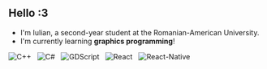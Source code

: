 ## Hello :3

* I'm Iulian, a second-year student at the Romanian-American University.
* I'm currently learning **graphics programming**!

![C++](https://img.shields.io/badge/C++-blue) &nbsp;
![C#](https://img.shields.io/badge/C%23-purple) &nbsp;
![GDScript](https://img.shields.io/badge/GDScript-green) &nbsp;
![React](https://img.shields.io/badge/React-darkblue) &nbsp;
![React-Native](https://img.shields.io/badge/React-Native-darkgreen) &nbsp;
